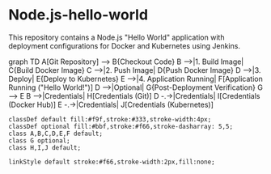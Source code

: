 # Node.js-hello-world

This repository contains a Node.js "Hello World" application with deployment configurations for Docker and Kubernetes using Jenkins.



graph TD
    A[Git Repository] --> B{Checkout Code}
    B -->|1. Build Image| C{Build Docker Image}
    C -->|2. Push Image| D{Push Docker Image}
    D -->|3. Deploy| E{Deploy to Kubernetes}
    E -->|4. Application Running| F[Application Running ("Hello World!")]
    D -->|Optional| G{Post-Deployment Verification}
    G --> E
    B -->|Credentials| H[Credentials (Git)]
    D -.->|Credentials| I[Credentials (Docker Hub)]
    E -.->|Credentials| J[Credentials (Kubernetes)]

    classDef default fill:#f9f,stroke:#333,stroke-width:4px;
    classDef optional fill:#bbf,stroke:#f66,stroke-dasharray: 5,5;
    class A,B,C,D,E,F default;
    class G optional;
    class H,I,J default;

    linkStyle default stroke:#f66,stroke-width:2px,fill:none;
